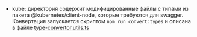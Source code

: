 - kube: директория содержит модифицированные файлы с типами из пакета @kubernetes/client-node, которые требуются для swagger. Конвертация запускается скриптом `npm run convert:types` и описана в файле [type-convertor.utils.ts](src/common/helpers/type-convertor.utils.ts)
